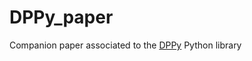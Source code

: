 # DPPy_paper
Companion paper associated to the [DPPy](https://github.com/guilgautier/DPPy) Python library 
